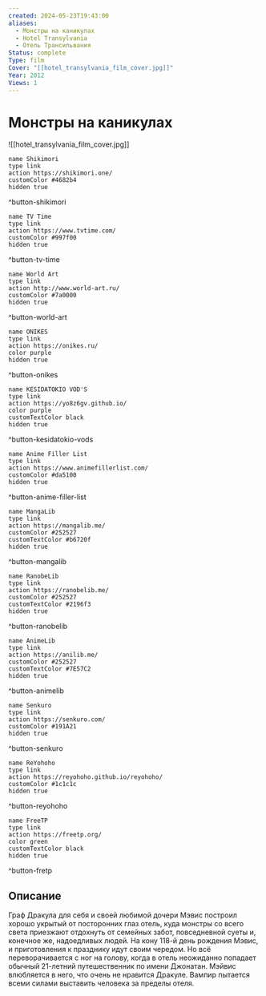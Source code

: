```yaml
---
created: 2024-05-23T19:43:00
aliases:
  - Монстры на каникулах
  - Hotel Transylvania
  - Отель Трансильвания
Status: complete
Type: film
Cover: "[[hotel_transylvania_film_cover.jpg]]"
Year: 2012
Views: 1
---
```


# Монстры на каникулах

![[hotel_transylvania_film_cover.jpg]]

```button
name Shikimori
type link
action https://shikimori.one/
customColor #4682b4
hidden true
```
^button-shikimori

```button
name TV Time
type link
action https://www.tvtime.com/
customColor #997f00
hidden true
```
^button-tv-time

```button
name World Art
type link
action http://www.world-art.ru/
customColor #7a0000
hidden true
```
^button-world-art

```button
name ONIKES
type link
action https://onikes.ru/
color purple
hidden true
```
^button-onikes

```button
name KESIDATOKIO VOD'S
type link
action https://yo8z6gv.github.io/
color purple
customTextColor black
hidden true
```
^button-kesidatokio-vods

```button
name Anime Filler List
type link
action https://www.animefillerlist.com/
customColor #da5100
hidden true
```
^button-anime-filler-list

```button
name MangaLib
type link
action https://mangalib.me/
customColor #252527
customTextColor #b6720f
hidden true
```
^button-mangalib

```button
name RanobeLib
type link
action https://ranobelib.me/
customColor #252527
customTextColor #2196f3
hidden true
```
^button-ranobelib

```button
name AnimeLib
type link
action https://anilib.me/
customColor #252527
customTextColor #7E57C2
hidden true
```
^button-animelib

```button
name Senkuro
type link
action https://senkuro.com/
customColor #191A21
hidden true
```
^button-senkuro

```button
name ReYohoho
type link
action https://reyohoho.github.io/reyohoho/
customColor #1c1c1c
hidden true
```
^button-reyohoho

```button
name FreeTP
type link
action https://freetp.org/
color green
customTextColor black
hidden true
```
^button-fretp

## Описание

Граф Дракула для себя и своей любимой дочери Мэвис построил хорошо укрытый от посторонних глаз отель, куда монстры со всего света приезжают отдохнуть от семейных забот, повседневной суеты и, конечное же, надоедливых людей. На кону 118-й день рождения Мэвис, и приготовления к празднику идут своим чередом. Но всё переворачивается с ног на голову, когда в отель неожиданно попадает обычный 21-летний путешественник по имени Джонатан. Мэйвис влюбляется в него, что очень не нравится Дракуле. Вампир пытается всеми силами выставить человека за пределы отеля.
